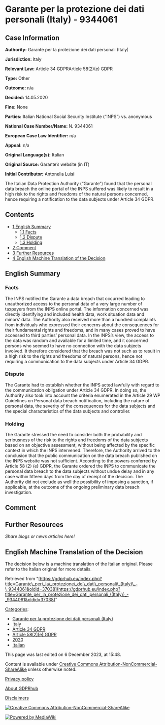 # Garante per la protezione dei dati personali (Italy) - 9344061

## Case Information

**Authority:** Garante per la protezione dei dati personali (Italy)

**Jurisdiction:** Italy

**Relevant Law:** Article 34 GDPRArticle 58(2)(e) GDPR

**Type:** Other

**Outcome:** n/a

**Decided:** 14.05.2020

**Fine:** None

**Parties:** Italian National Social Security Institute (“INPS”) vs. anonymous

**National Case Number/Name:** N. 9344061

**European Case Law Identifier:** n/a

**Appeal:** n/a

**Original Language(s):** Italian

**Original Source:** Garante’s website (in IT)

**Initial Contributor:** Antonella Luisi

The Italian Data Protection Authority (“Garante”) found that the personal data breach the online portal of the INPS suffered was likely to result in a high risk to the rights and freedoms of the natural persons concerned, hence requiring a notification to the data subjects under Article 34 GDPR.

## Contents

*   [1 English Summary](#English_Summary)
    *   [1.1 Facts](#Facts)
    *   [1.2 Dispute](#Dispute)
    *   [1.3 Holding](#Holding)
*   [2 Comment](#Comment)
*   [3 Further Resources](#Further_Resources)
*   [4 English Machine Translation of the Decision](#English_Machine_Translation_of_the_Decision)

## English Summary

### Facts

The INPS notified the Garante a data breach that occurred leading to unauthorized access to the personal data of a very large number of taxpayers from the INPS online portal. The information concerned was directly identifying and included health data, work situation data and minors’ data. The Authority also received more than a hundred complaints from individuals who expressed their concerns about the consequences for their fundamental rights and freedoms, and in many cases proved to have accessed to third parties’ personal data. In the INPS’s view, the access to the data was random and available for a limited time, and it concerned persons who seemed to have no connection with the data subjects involved. It therefore considered that the breach was not such as to result in a high risk to the rights and freedoms of natural persons, hence not requiring a communication to the data subjects under Article 34 GDPR.

### Dispute

The Garante had to establish whether the INPS acted lawfully with regard to the communication obligation under Article 34 GDPR. In doing so, the Authority also took into account the criteria enumerated in the Article 29 WP Guidelines on Personal data breach notification, including the nature of personal data, the severity of the consequences for the data subjects and the special characteristics of the data subjects and controller.

### Holding

The Garante stressed the need to consider both the probability and seriousness of the risk to the rights and freedoms of the data subjects based on an objective assessment, without being affected by the specific context in which the INPS intervened. Therefore, the Authority arrived to the conclusion that the public communication on the data breach published on the INPS website was not sufficient. According to the powers conferred by Article 58 (2) (e) GDPR, the Garante ordered the INPS to communicate the personal data breach to the data subjects without undue delay and in any case within fifteen days from the day of receipt of the decision. The Authority did not exclude as well the possibility of imposing a sanction, if applicable, at the outcome of the ongoing preliminary data breach investigation.

## Comment

## Further Resources

_Share blogs or news articles here!_

## English Machine Translation of the Decision

The decision below is a machine translation of the Italian original. Please refer to the Italian original for more details.

Retrieved from "[https://gdprhub.eu/index.php?title=Garante\_per\_la\_protezione\_dei\_dati\_personali\_(Italy)\_-\_9344061&oldid=37038](https://gdprhub.eu/index.php?title=Garante_per_la_protezione_dei_dati_personali_\(Italy\)_-_9344061&oldid=37038)"

[Categories](/index.php?title=Special:Categories "Special:Categories"):

*   [Garante per la protezione dei dati personali (Italy)](/index.php?title=Category:Garante_per_la_protezione_dei_dati_personali_\(Italy\) "Category:Garante per la protezione dei dati personali (Italy)")
*   [Italy](/index.php?title=Category:Italy "Category:Italy")
*   [Article 34 GDPR](/index.php?title=Category:Article_34_GDPR "Category:Article 34 GDPR")
*   [Article 58(2)(e) GDPR](/index.php?title=Category:Article_58\(2\)\(e\)_GDPR "Category:Article 58(2)(e) GDPR")
*   [2020](/index.php?title=Category:2020 "Category:2020")
*   [Italian](/index.php?title=Category:Italian "Category:Italian")

This page was last edited on 6 December 2023, at 15:48.

Content is available under [Creative Commons Attribution-NonCommercial-ShareAlike](https://creativecommons.org/licenses/by-nc-sa/4.0/) unless otherwise noted.

[Privacy policy](/index.php?title=GDPRhub:Privacy_policy)

[About GDPRhub](/index.php?title=GDPRhub:About)

[Disclaimers](/index.php?title=GDPRhub:General_disclaimer)

[![Creative Commons Attribution-NonCommercial-ShareAlike](/resources/assets/licenses/cc-by-nc-sa.png)](https://creativecommons.org/licenses/by-nc-sa/4.0/)

[![Powered by MediaWiki](/resources/assets/poweredby_mediawiki_88x31.png)](https://www.mediawiki.org/)